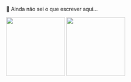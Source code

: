🤔 Ainda não sei o que escrever aqui... 

<div>
  <img height="160em" src="https://github-readme-stats.vercel.app/api?username=guidjelegamba&show_icons=true&theme=default&include_all_commits=true&count_private=true"/>
  <img height="160em" src="https://github-readme-stats.vercel.app/api/top-langs/?username=guidjelegamba&layout=compact&langs_count=7&theme=default"/>
</div>
